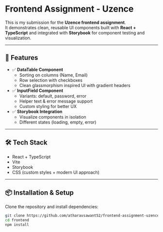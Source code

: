 # Frontend Assignment - Uzence

This is my submission for the **Uzence frontend assignment**.  
It demonstrates clean, reusable UI components built with **React + TypeScript** and integrated with **Storybook** for component testing and visualization.

---

## 🚀 Features
- ✅ **DataTable Component**
  - Sorting on columns (Name, Email)
  - Row selection with checkboxes
  - Clean glassmorphism inspired UI with gradient headers
- ✅ **InputField Component**
  - Variants: default, password, error
  - Helper text & error message support
  - Custom styling for better UX
- ✅ **Storybook Integration**
  - Visualize components in isolation
  - Different states (loading, empty, error)

---

## 🛠 Tech Stack
- React + TypeScript
- Vite
- Storybook
- CSS (custom styles + modern UI approach)

---

## 📦 Installation & Setup

Clone the repository and install dependencies:

```bash
git clone https://github.com/atharavsawant52/frontend-assignment-uzence.git
cd frontend
npm install

